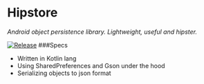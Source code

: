 # Hipstore
_Android object persistence library. Lightweight, useful and hipster._

[![Release](https://jitpack.io/v/samiuelson/Hipstore.svg)](https://jitpack.io/#samiuelson/Hipstore)
###Specs
* Written in Kotlin lang
* Using SharedPreferences and Gson under the hood
* Serializing objects to json format

